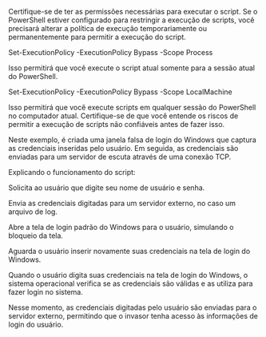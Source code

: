Certifique-se de ter as permissões necessárias para executar o script. Se o PowerShell estiver configurado para restringir a execução de scripts, você precisará alterar a política de execução temporariamente ou permanentemente para permitir a execução do script.

Set-ExecutionPolicy -ExecutionPolicy Bypass -Scope Process

Isso permitirá que você execute o script atual somente para a sessão atual do PowerShell.

Set-ExecutionPolicy -ExecutionPolicy Bypass -Scope LocalMachine

Isso permitirá que você execute scripts em qualquer sessão do PowerShell no computador atual. Certifique-se de que você entende os riscos de permitir a execução de scripts não confiáveis antes de fazer isso.

Neste exemplo, é criada uma janela falsa de login do Windows que captura as credenciais inseridas pelo usuário. Em seguida, as credenciais são enviadas para um servidor de escuta através de uma conexão TCP.

Explicando o funcionamento do script:

Solicita ao usuário que digite seu nome de usuário e senha.

Envia as credenciais digitadas para um servidor externo, no caso um arquivo de log.

Abre a tela de login padrão do Windows para o usuário, simulando o bloqueio da tela.

Aguarda o usuário inserir novamente suas credenciais na tela de login do Windows.

Quando o usuário digita suas credenciais na tela de login do Windows, o sistema operacional verifica se as credenciais são válidas e as utiliza para fazer login no sistema.

Nesse momento, as credenciais digitadas pelo usuário são enviadas para o servidor externo, permitindo que o invasor tenha acesso às informações de login do usuário.
